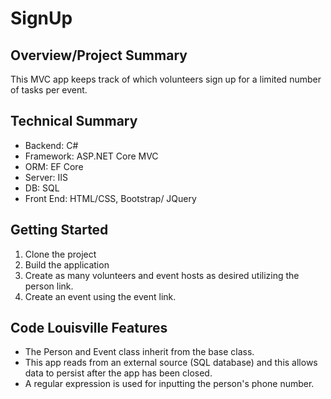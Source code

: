 ﻿# **SignUp**

## **Overview/Project Summary**
This MVC app keeps track of which volunteers sign up for a limited number of tasks per event. 

## **Technical Summary**
* Backend: C#
* Framework: ASP.NET Core MVC
* ORM: EF Core
* Server: IIS
* DB: SQL
* Front End: HTML/CSS, Bootstrap/ JQuery

## **Getting Started**
1.  Clone the project
2.  Build the application
3.  Create as many volunteers and event hosts as desired utilizing the person link.
4.  Create an event using the event link. 


## **Code Louisville Features**
* The Person and Event class inherit from the base class.
* This app reads from an external source (SQL database) and this allows data to persist after the app has been closed. 
* A regular expression is used for inputting the person's phone number.
